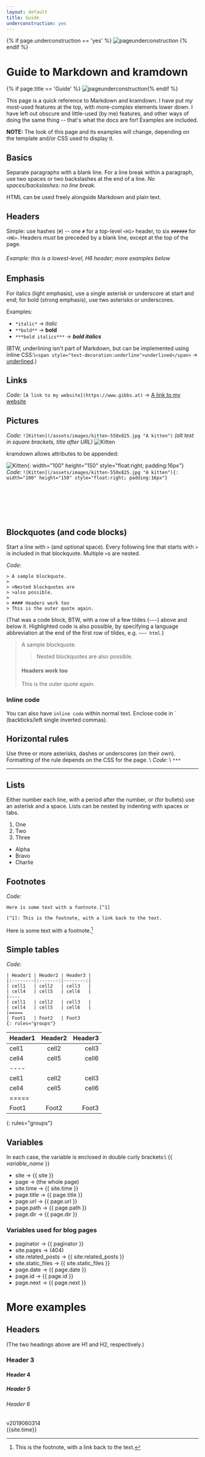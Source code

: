 ```yaml
---
layout: default
title: Guide
underconstruction: yes
---
```

{% if page.underconstruction == 'yes' %}
  ![pageunderconstruction](/assets/images/pageunderconstruction.gif "This page is under construction")
{% endif %}

# Guide to Markdown and kramdown

{% if page.title == 'Guide' %}
  ![pageunderconstruction](/assets/images/pageunderconstruction.gif "This page is under construction"){% endif %}

This page is a quick reference to Markdown and kramdown. I have put *my* most-used features at the top, with more-complex elements lower down. I have left out obscure and little-used (by me) features, and other ways of doing the same thing -- that's what the docs are for! Examples are included.

**NOTE:** The look of this page and its examples will change, depending on the template and/or CSS used to display it.

## Basics

Separate paragraphs with a blank line. For a line break within a paragraph, use two spaces or two backslashes at the end of a line. *No spaces/backslashes: no line break.*

HTML can be used freely alongside Markdown and plain text.

## Headers

Simple: use hashes (`#`) -- one `#` for a top-level `<H1>` header, to six `######` for `<H6>`. Headers *must* be preceded by a blank line, except at the top of the page.

###### Example: this is a lowest-level, H6 header; more examples below

## Emphasis

For italics (light emphasis), use a single asterisk or underscore at start and end; for bold (strong emphasis), use two asterisks or underscores.

Examples:
* `*italic*` &#8594; *italic*
* `**bold**` &#8594; **bold**
* `***bold italics***` &#8594; ***bold italics***

(BTW, underlining isn't part of Markdown, but can be implemented using inline CSS:\\`<span style="text-decoration:underline">underlined</span>`  &#8594; <span style="text-decoration:underline">underlined</span>.)

## Links

*Code:* `[A link to my website](https://www.gibbs.at)` &#8594; [A link to my website](https://www.gibbs.at)

## Pictures

*Code:* `![Kitten](/assets/images/kitten-550x825.jpg "A kitten")` *(alt test in square brackets, title after URL)*
![Kitten](/assets/images/kitten-550x825.jpg "A kitten")

kramdown allows attributes to be appended:

![Kitten](/assets/images/kitten-550x825.jpg "A kitten"){: width="100" height="150" style="float:right; padding:16px"}
*Code:* `![Kitten](/assets/images/kitten-550x825.jpg "A kitten"){: width="100" height="150" style="float:right; padding:16px"}`

<p>&nbsp;</p>
<p>&nbsp;</p>
<p>&nbsp;</p>

## Blockquotes (and code blocks)

Start a line with `>` (and optional space). Every following line that starts with `>` is included in that blockquote. Multiple `>`s are nested.

*Code:*
~~~~
> A sample blockquote.
>
> >Nested blockquotes are
> >also possible.
>
> #### Headers work too
> This is the outer quote again.
~~~~

(That was a code block, BTW, with a row of a few tildes (`~~~`) above and below it. Highlighted code is also possible, by specifying a language abbreviation at the end of the first row of tildes, e.g. `~~~ html`.)

> A sample blockquote.
>
> >Nested blockquotes are
> >also possible.
>
> #### Headers work too
> This is the outer quote again.

### Inline code

You can also have `inline code` within normal text. Enclose code in \` (backticks/left single inverted commas).

## Horizontal rules

Use three or more asterisks, dashes or underscores (on their own). Formatting of the rule depends on the CSS for the page. \\
*Code:* \\
`***`

***

## Lists

Either number each line, with a period after the number, or (for bullets) use an asterisk and a space. Lists can be nested by indenting with spaces or tabs.

1. One
2. Two
3. Three

* Alpha
* Bravo
* Charlie

## Footnotes

*Code:*
~~~~
Here is some text with a footnote.[^1]

[^1]: This is the footnote, with a link back to the text.
~~~~

Here is some text with a footnote.[^1]

[^1]: This is the footnote, with a link back to the text.

## Simple tables

*Code:*
~~~~
| Header1 | Header2 | Header3 |
|:--------|:-------:|--------:|
| cell1   | cell2   | cell3   |
| cell4   | cell5   | cell6   |
|----
| cell1   | cell2   | cell3   |
| cell4   | cell5   | cell6   |
|=====
| Foot1   | Foot2   | Foot3
{: rules="groups"}
~~~~

| Header1 | Header2 | Header3 |
|:--------|:-------:|--------:|
| cell1   | cell2   | cell3   |
| cell4   | cell5   | cell6   |
|----
| cell1   | cell2   | cell3   |
| cell4   | cell5   | cell6   |
|=====
| Foot1   | Foot2   | Foot3
{: rules="groups"}

## Variables

In each case, the variable is enclosed in double curly brackets:\\
\{\{ *variable_name* \}\}

* site &#8594; {{ site }}
* page &#8594; (the whole page)
* site.time &#8594; {{ site.time }}
* page.title &#8594; {{ page.title }}
* page.url &#8594; {{ page.url }}
* page.path &#8594; {{ page.path }}
* page.dir &#8594; {{ page.dir }}

### Variables used for blog pages

* paginator &#8594; {{ paginator }}
* site.pages &#8594; (404)
* site.related_posts &#8594; {{ site.related_posts }}
* site.static_files &#8594; {{ site.static_files }}
* page.date &#8594; {{ page.date }}
* page.id &#8594; {{ page.id }}
* page.next &#8594; {{ page.next }}

# More examples

## Headers

(The two headings above are H1 and H2, respectively.)

### Header 3

#### Header 4

##### Header 5

###### Header 6

v2019060314  
{{site.time}}
